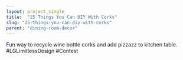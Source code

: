 ```yaml
---
layout: project_single
title:  "25 Things You Can DIY With Corks"
slug: "25-things-you-can-diy-with-corks"
parent: "dining-room-decor"
---
```

Fun way to recycle wine bottle corks and add pizzazz to kitchen table.  #LGLimitlessDesign #Contest